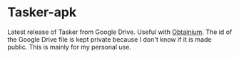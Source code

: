# Tasker-apk
Latest release of Tasker from Google Drive. Useful with [Obtainium](https://github.com/ImranR98/Obtainium).
The id of the Google Drive file is kept private because I don't know if it is made public.
This is mainly for my personal use.
